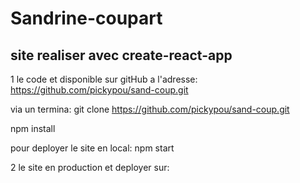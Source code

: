 # Sandrine-coupart

## site realiser avec  create-react-app

1 le code et disponible sur gitHub a l'adresse:
https://github.com/pickypou/sand-coup.git

via un termina:
 git clone https://github.com/pickypou/sand-coup.git

 npm install

 pour deployer le site en local:
 npm start

 2 le site en production et deployer sur:

 